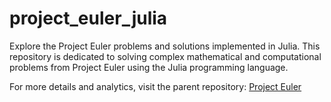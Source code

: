 # project_euler_julia

Explore the Project Euler problems and solutions implemented in Julia. This repository is dedicated to solving complex mathematical and computational problems from Project Euler using the Julia programming language.

For more details and analytics, visit the parent repository: [Project Euler](https://github.com/wintero92/project_euler.git)
